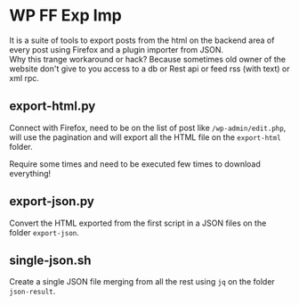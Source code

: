 # WP FF Exp Imp

It is a suite of tools to export posts from the html on the backend area of every post using Firefox and a plugin importer from JSON.  
Why this trange workaround or hack? Because sometimes old owner of the website don't give to you access to a db or Rest api or feed rss (with text) or xml rpc.

## export-html.py

Connect with Firefox, need to be on the list of post like `/wp-admin/edit.php`, will use the pagination and will export all the HTML file on the `export-html` folder.

Require some times and need to be executed few times to download everything!

## export-json.py

Convert the HTML exported from the first script in a JSON files on the folder `export-json`.

## single-json.sh

Create a single JSON file merging from all the rest using `jq` on the folder `json-result`.
